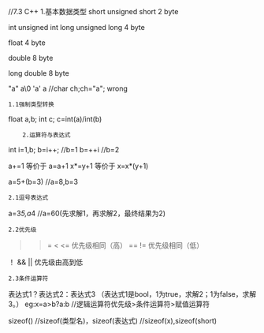 //7.3
                C++
        1.基本数据类型
short
unsigned short
2 byte

int 
unsigned int
long
unsigned long
4 byte

float
4 byte

double
8 byte

long double
8 byte

"a" a\0
'a' a
//char ch;ch="a"; wrong

    1.1强制类型转换
float a,b; 
int c;
c=int(a)/int(b)

        2.运算符与表达式
int i=1,b;
b=i++;
//b=1
b=++i
//b=2

a+=1 等价于 a=a+1
x*=y+1 等价于 x=x*(y+1)

a=5+(b=3)
//a=8,b=3

    2.1逗号表达式
a=3*5,a*4
//a=60(先求解1，再求解2，最终结果为2)

    2.2优先级
> >= < <= 优先级相同（高）
== != 优先级相同（低）

！  &&  ||
优先级由高到低

    2.3条件运算符
表达式1？表达式2：表达式3
（表达式1是bool，1为true，求解2；1为false，求解3。）
eg:x=a>b?a:b
//逻辑运算符优先级>条件运算符>赋值运算符

sizeof()
//sizeof(类型名)，sizeof(表达式)
//sizeof(x),sizeof(short)
